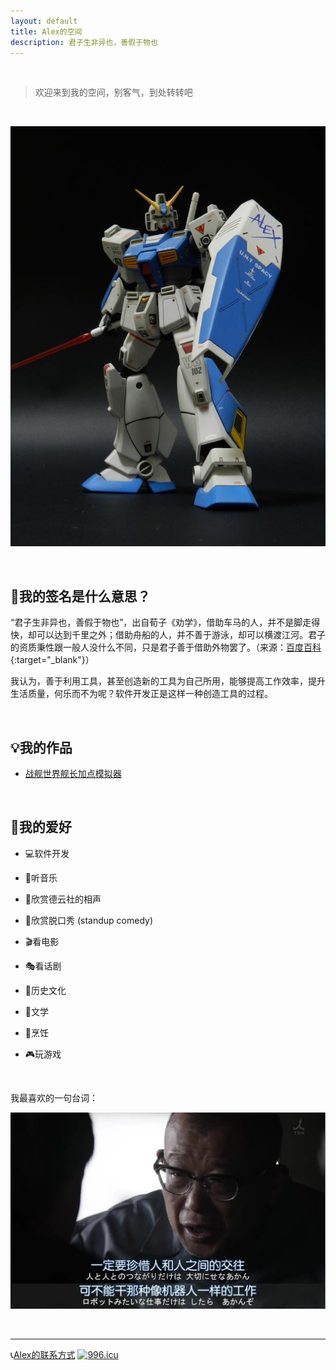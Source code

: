 ```yaml
---
layout: default
title: Alex的空间
description: 君子生非异也，善假于物也
---
```


<br />

> 欢迎来到我的空间，别客气，到处转转吧

<br />

![alexGundam](./images/alex.jpg)

<br />

## 📝我的签名是什么意思？
  
“君子生非异也，善假于物也”，出自荀子《劝学》，借助车马的人，并不是脚走得快，却可以达到千里之外；借助舟船的人，并不善于游泳，却可以横渡江河。君子的资质秉性跟一般人没什么不同，只是君子善于借助外物罢了。（来源：[百度百科](https://baike.baidu.com/item/%E5%96%84%E5%81%87%E4%BA%8E%E7%89%A9/5545115){:target="_blank"}）

我认为，善于利用工具，甚至创造新的工具为自己所用，能够提高工作效率，提升生活质量，何乐而不为呢？软件开发正是这样一种创造工具的过程。

<br />

## 💡我的作品

* [战舰世界舰长加点模拟器](./CapSkillSim.md)

<br />

## 🎡我的爱好

* 💻软件开发

* 🎵听音乐

* 🎤欣赏德云社的相声

* 🎤欣赏脱口秀 (standup comedy)

* 🎬看电影

* 🎭看话剧

* 📜历史文化

* 📖文学

* 🍲烹饪

* 🎮玩游戏

<br />

我最喜欢的一句台词：

![notRobot](./images/notARobot.jpg)

<br />

* * *

📞[Alex的联系方式](./ContactMe.md)
[![996.icu](https://img.shields.io/badge/link-996.icu-red.svg)](https://996.icu)

<br />

<br />

<br />

<br />

<br />